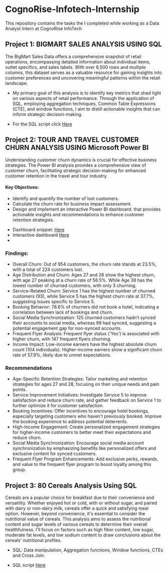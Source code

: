 # CognoRise-Infotech-Internship
This repository contains the tasks the I completed while working as a Data Analyst Intern at CognoRise InfoTech


## Project 1:  BIGMART SALES ANALYSIS USING SQL
The BigMart Sales Data offers a comprehensive snapshot of retail operations, encompassing detailed information about individual items, outlet specifics, and sales labels. With over 8,500 rows and multiple columns, this dataset serves as a valuable resource for gaining insights into customer preferences and uncovering meaningful patterns within the retail landscape.
* My primary goal of this analysis is to identify key metrics that shed light on various aspects of retail performance. Through the application of SQL, employing aggregation techniques, Common Table Expressions (CTE), and window functions, I aim to distill actionable insights that can inform strategic decision-making.
- For the SQL script click [Here](https://github.com/Mayreeobi/CognoRise-Infotech-Internship/blob/main/bigmart.sql)

## Project 2: TOUR AND TRAVEL CUSTOMER CHURN ANALYSIS USING Microsoft Power BI 
Understanding customer churn dynamics is crucial for effective business strategies. The Power BI analysis provides a comprehensive view of customer churn, facilitating strategic decision-making for enhanced customer retention in the travel and tour industry.
#### Key Objectives:
* Identify and quantify the number of lost customers.
* Calculate the churn rate for business impact assessment.
* Design and implement an interactive Power BI dashboard. that provides actionable insights and recommendations to enhance customer retention strategies.
- Dashboard snippet: [Here](https://github.com/Mayreeobi/CognoRise-Infotech-Internship/blob/main/Churn_analysis.png)
- Interactive dashboard [Here](https://public.tableau.com/views/ChurnAnalysis_17302938038440/Dashboard?:language=en-US&publish=yes&:sid=&:redirect=auth&:display_count=n&:origin=viz_share_link)
- 
### Findings:
* Overall Churn: Out of 954 customers, the churn rate stands at 23.5%, with a total of 224 customers lost.
* Age Distribution and Churn: Ages 27 and 28 show the highest churn, with age 27 peaking at a churn rate of 56.5%. While Age 38 has the lowest number of churned customers, with only 3 churning. 
* Service-Related Churn: Service 1 has the highest number of churned customers (93), while Service 5 has the highest churn rate at 37.7%, suggesting issues specific to Service 5.
* Booking Behavior: 78.6% of churners did not book a hotel, indicating a correlation between lack of bookings and churn.
* Social Media Synchronization: 125 churned customers hadn’t synced their accounts to social media, whereas 99 had synced, suggesting a potential engagement gap for non-synced accounts.
* Frequent Flyer Analysis: Frequent flyer status ('Yes') is associated with higher churn, with 147 frequent flyers churning.
* Income Impact: Low-income earners have the highest absolute churn count (104 individuals). Higher-income earners show a significant churn rate of 57.9%, likely due to unmet expectations.


### Recommendations
* Age-Specific Retention Strategies: Tailor marketing and retention strategies for ages 27 and 28, focusing on their unique needs and pain points. 
* Service Improvement Initiatives: Investigate Service 5 to improve satisfaction and reduce churn rate, and gather feedback on Service 1 to further optimize it for customer satisfaction.
* Booking Incentives:  Offer incentives to encourage hotel bookings, especially targeting customers who haven't previously booked. Improve the booking experience to address potential deterrents.
* High-Income Engagement: Create personalized engagement strategies for higher-income customers to better meet their expectations and reduce churn.
* Social Media Synchronization: Encourage social media account synchronization by emphasizing benefits like personalized offers and exclusive content for synced customers.
* Frequent Flyer Program Enhancements: Add exclusive perks, rewards, and value to the frequent flyer program to boost loyalty among this group.


## Project 3: 80 Cereals Analysis Using SQL
Cereals are a popular choice for breakfast due to their convenience and versatility. Whether enjoyed hot or cold, with or without sugar, and paired with dairy or non-dairy milk, cereals offer a quick and satisfying meal option. However, beyond convenience, it's essential to consider the nutritional value of cereals. 
This analysis aims to assess the nutritional content and sugar levels of various cereals to determine their overall healthfulness. I'll focus on factors such as high fiber content, low sugar, moderate fat levels, and low sodium content to draw conclusions about the cereals' nutritional profiles.
* SQL: Data manipulation, Aggregation functions, Window functions, CTEs and  Cross Join.
- SQL script [Here](https://github.com/Mayreeobi/CognoRise-Infotech-Internship/blob/main/Cereals.sql)
